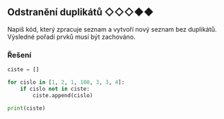## Odstranění duplikátů ◇◇◇◆◆

Napiš kód, který zpracuje seznam a vytvoří nový seznam bez duplikátů. Výsledné pořadí prvků musí být zachováno.

### Řešení

```python
ciste = []

for cislo in [1, 2, 1, 100, 3, 3, 4]:
    if cislo not in ciste:
        ciste.append(cislo)

print(ciste)
```